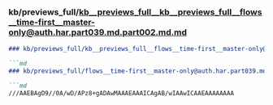 ### kb/previews_full/kb__previews_full__kb__previews_full__flows__time-first__master-only@auth.har.part039.md.part002.md.md

```md
### kb/previews_full/kb__previews_full__flows__time-first__master-only@auth.har.part039.md.part002.md

```md
### kb/previews_full/flows__time-first__master-only@auth.har.part039.md (part 002)

```md
///AAEBAgD9//0A/wD/APz8+gADAwMAAAEAAAICAgAB/wIAAwICAAEAAAAAAAA
```

```

```

```
